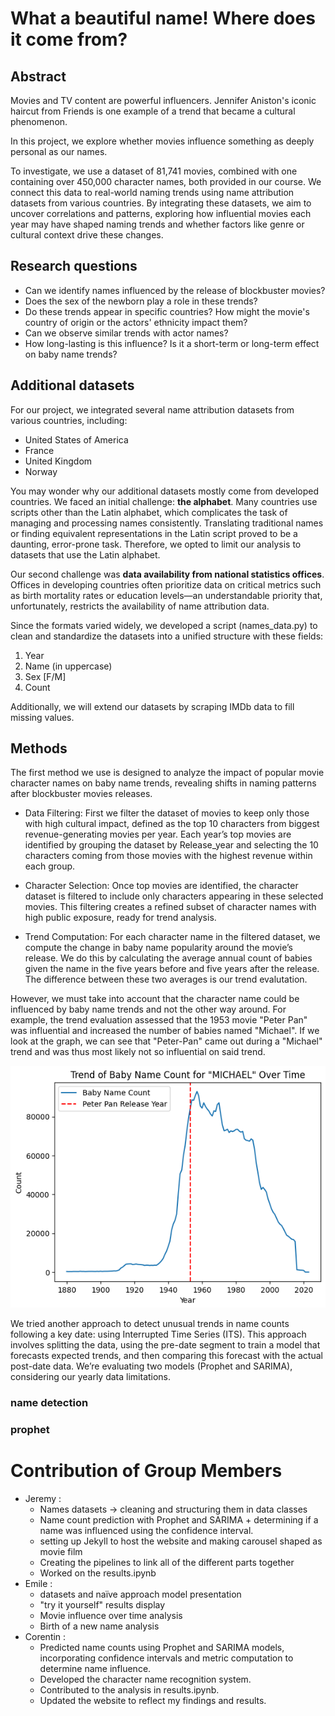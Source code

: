 
# What a beautiful name! Where does it come from?

## Abstract

Movies and TV content are powerful influencers. Jennifer Aniston's iconic haircut from Friends is one example of a trend that became a cultural phenomenon.

In this project, we explore whether movies influence something as deeply personal as our names.

To investigate, we use a dataset of 81,741 movies, combined with one containing over 450,000 character names, both provided in our course. We connect this data to real-world naming trends using name attribution datasets from various countries. By integrating these datasets, we aim to uncover correlations and patterns, exploring how influential movies each year may have shaped naming trends and whether factors like genre or cultural context drive these changes.

## Research questions

- Can we identify names influenced by the release of blockbuster movies?
- Does the sex of the newborn play a role in these trends?
- Do these trends appear in specific countries? How might the movie's country of origin or the actors' ethnicity impact them?
- Can we observe similar trends with actor names?
- How long-lasting is this influence? Is it a short-term or long-term effect on baby name trends?

## Additional datasets

For our project, we integrated several name attribution datasets from various countries, including:

- United States of America
- France
- United Kingdom
- Norway

You may wonder why our additional datasets mostly come from developed countries. We faced an initial challenge: **the alphabet**. Many countries use scripts other than the Latin alphabet, which complicates the task of managing and processing names consistently. Translating traditional names or finding equivalent representations in the Latin script proved to be a daunting, error-prone task.
Therefore, we opted to limit our analysis to datasets that use the Latin alphabet.

Our second challenge was **data availability from national statistics offices**. Offices in developing countries often prioritize data on critical metrics such as birth mortality rates or education levels—an understandable priority that, unfortunately, restricts the availability of name attribution data.

Since the formats varied widely, we developed a script (names_data.py) to clean and standardize the datasets into a unified structure with these fields:

1. Year
2. Name (in uppercase)
3. Sex [F/M]
4. Count

Additionally, we will extend our datasets by scraping IMDb data to fill missing values.

## Methods

The first method we use is designed to analyze the impact of popular movie character names on baby name trends, revealing shifts in naming patterns after blockbuster movies releases.

- Data Filtering: First we filter the dataset of movies to keep only those with high cultural impact, defined as the top 10 characters from biggest revenue-generating movies per year. Each year’s top movies are identified by grouping the dataset by Release_year and selecting the 10 characters coming from those movies with the highest revenue within each group.

- Character Selection: Once top movies are identified, the character dataset is filtered to include only characters appearing in these selected movies. This filtering creates a refined subset of character names with high public exposure, ready for trend analysis.

- Trend Computation: For each character name in the filtered dataset, we compute the change in baby name popularity around the movie’s release. We do this by calculating the average annual count of babies given the name in the five years before and five years after the release. The difference between these two averages is our trend evalutation.

However, we must take into account that the character name could be influenced by baby name trends and not the other way around. For example, the trend evaluation assessed that the 1953 movie "Peter Pan" was influential and increased the number of babies named "Michael". If we look at the graph, we can see that "Peter-Pan" came out during a "Michael" trend and was thus most likely not so influential on said trend.

![Michael graph](img/michael_graph.png)

We tried another approach to detect unusual trends in name counts following a key date: using Interrupted Time Series (ITS). This approach involves splitting the data, using the pre-date segment to train a model that forecasts expected trends, and then comparing this forecast with the actual post-date data. We’re evaluating two models (Prophet and SARIMA), considering our yearly data limitations.

### name detection

### prophet

# Contribution of Group Members 
- Jeremy : 
    - Names datasets -> cleaning and structuring them in data classes 
    - Name count prediction with Prophet and SARIMA + determining if a name was influenced using the confidence interval.
    - setting up Jekyll to host the website and making carousel shaped as movie film
    - Creating the pipelines to link all of the different parts together
    - Worked on the results.ipynb
- Emile :
    - datasets and naïve approach model presentation
    - "try it yourself" results display
    - Movie influence over time analysis
    - Birth of a new name analysis
- Corentin :
    - Predicted name counts using Prophet and SARIMA models, incorporating confidence intervals and metric computation to determine name influence.
    - Developed the character name recognition system.
    - Contributed to the analysis in results.ipynb.
    - Updated the website to reflect my findings and results.
